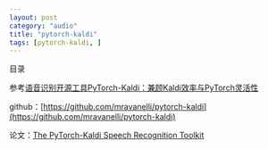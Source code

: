 ```yaml
---
layout: post
category: "audio"
title: "pytorch-kaldi"
tags: [pytorch-kaldi, ]
---
```


目录

<!-- TOC -->


<!-- /TOC -->

参考[语音识别开源工具PyTorch-Kaldi：兼顾Kaldi效率与PyTorch灵活性](https://mp.weixin.qq.com/s?__biz=MzA3MzI4MjgzMw==&mid=2650766934&idx=4&sn=f165427c87ca1db28f252c8c50eac1c4&chksm=871aba28b06d333e3d9c4b8f963a191478c68ad04b9ea7955800c49ba6d99c280458a8534f4d&scene=0&xtrack=1&pass_ticket=zAXdHORK5tTx549e9RwAgNcm7bjJrH4ENwbbTYVrAZDqpsE%2Fu1hY63b%2FoRfnZQdM#rd)

github：[https://github.com/mravanelli/pytorch-kaldi](https://github.com/mravanelli/pytorch-kaldi)

论文：[The PyTorch-Kaldi Speech Recognition Toolkit](https://arxiv.org/abs/1811.07453)
